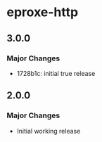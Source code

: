 # eproxe-http

## 3.0.0

### Major Changes

- 1728b1c: initial true release

## 2.0.0

### Major Changes

- Initial working release
